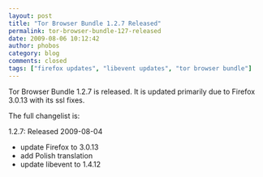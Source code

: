 ```yaml
---
layout: post
title: "Tor Browser Bundle 1.2.7 Released"
permalink: tor-browser-bundle-127-released
date: 2009-08-06 10:12:42
author: phobos
category: blog
comments: closed
tags: ["firefox updates", "libevent updates", "tor browser bundle"]
---
```


Tor Browser Bundle 1.2.7 is released. It is updated primarily due to Firefox 3.0.13 with its ssl fixes.

The full changelist is:

1.2.7: Released 2009-08-04

-   update Firefox to 3.0.13
-   add Polish translation
-   update libevent to 1.4.12

